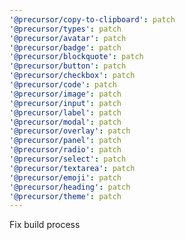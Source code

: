 ```yaml
---
'@precursor/copy-to-clipboard': patch
'@precursor/types': patch
'@precursor/avatar': patch
'@precursor/badge': patch
'@precursor/blockquote': patch
'@precursor/button': patch
'@precursor/checkbox': patch
'@precursor/code': patch
'@precursor/image': patch
'@precursor/input': patch
'@precursor/label': patch
'@precursor/modal': patch
'@precursor/overlay': patch
'@precursor/panel': patch
'@precursor/radio': patch
'@precursor/select': patch
'@precursor/textarea': patch
'@precursor/emoji': patch
'@precursor/heading': patch
'@precursor/theme': patch
---
```


Fix build process
